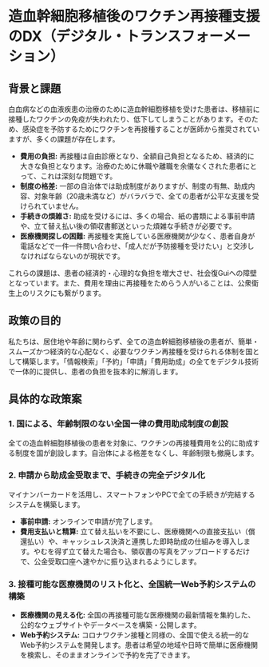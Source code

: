 # 造血幹細胞移植後のワクチン再接種支援のDX（デジタル・トランスフォーメーション）

## 背景と課題

白血病などの血液疾患の治療のために造血幹細胞移植を受けた患者は、移植前に接種したワクチンの免疫が失われたり、低下してしまうことがあります。そのため、感染症を予防するためにワクチンを再接種することが医師から推奨されていますが、多くの課題が存在します。

*   **費用の負担:** 再接種は自由診療となり、全額自己負担となるため、経済的に大きな負担となります。治療のために休職や離職を余儀なくされた患者にとって、これは深刻な問題です。
*   **制度の格差:** 一部の自治体では助成制度がありますが、制度の有無、助成内容、対象年齢（20歳未満など）がバラバラで、全ての患者が公平な支援を受けられていません。
*   **手続きの煩雑さ:** 助成を受けるには、多くの場合、紙の書類による事前申請や、立て替え払い後の領収書郵送といった煩雑な手続きが必要です。
*   **医療機関探しの困難:** 再接種を実施している医療機関が少なく、患者自身が電話などで一件一件問い合わせ、「成人だが予防接種を受けたい」と交渉しなければならないのが現状です。

これらの課題は、患者の経済的・心理的な負担を増大させ、社会復Guiへの障壁となっています。また、費用を理由に再接種をためらう人がいることは、公衆衛生上のリスクにも繋がります。

## 政策の目的

私たちは、居住地や年齢に関わらず、全ての造血幹細胞移植後の患者が、簡単・スムーズかつ経済的な心配なく、必要なワクチン再接種を受けられる体制を国として構築します。「情報検索」「予約」「申請」「費用助成」の全てをデジタル技術で一体的に提供し、患者の負担を抜本的に解消します。

## 具体的な政策案

### 1. 国による、年齢制限のない全国一律の費用助成制度の創設
全ての造血幹細胞移植後の患者を対象に、ワクチンの再接種費用を公的に助成する制度を国が創設します。自治体による格差をなくし、年齢制限も撤廃します。

### 2. 申請から助成金受取まで、手続きの完全デジタル化
マイナンバーカードを活用し、スマートフォンやPCで全ての手続きが完結するシステムを構築します。
- **事前申請:** オンラインで申請が完了します。
- **費用支払いと精算:** 立て替え払いを不要にし、医療機関への直接支払い（償還払い）や、キャッシュレス決済と連携した即時助成の仕組みを導入します。やむを得ず立て替えた場合も、領収書の写真をアップロードするだけで、公金受取口座へ速やかに振り込まれるようにします。

### 3. 接種可能な医療機関のリスト化と、全国統一Web予約システムの構築
- **医療機関の見える化:** 全国の再接種可能な医療機関の最新情報を集約した、公的なウェブサイトやデータベースを構築・公開します。
- **Web予約システム:** コロナワクチン接種と同様の、全国で使える統一的なWeb予約システムを開発します。患者は希望の地域や日時で簡単に医療機関を検索し、そのままオンラインで予約を完了できます。